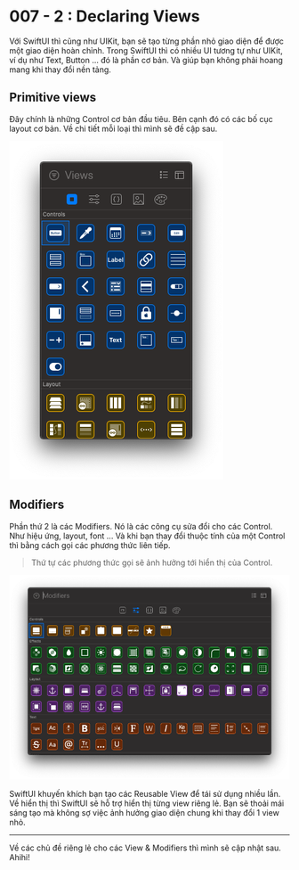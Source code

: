 # 007 - 2 : Declaring Views

Với SwiftUI thì cũng như UIKit, bạn sẽ tạo từng phần nhỏ giao diện để được một giao diện hoàn chỉnh. Trong SwiftUI thì có nhiều UI tương tự như UIKit, ví dụ như Text, Button ... đó là phần cơ bản. Và giúp bạn không phải hoang mang khi thay đổi nền tảng.

## Primitive views

Đây chính là những Control cơ bản đầu tiêu. Bên cạnh đó có các bố cục layout cơ bản. Về chi tiết mỗi loại thì mình sẽ đề cập sau.

![img_023](../_img/023.png)

## Modifiers

Phần thứ 2 là các Modifiers. Nó là các công cụ sửa đổi cho các Control. Như hiệu ứng, layout, font ... Và khi bạn thay đổi thuộc tính của một Control thì bằng cách gọi các phương thức liên tiếp. 

> Thứ tự các phương thức gọi sẽ ảnh hưởng tới hiển thị của Control.

![img_024](../_img/024.png)

SwiftUI khuyến khích bạn tạo các Reusable View để tái sử dụng nhiều lần. Về hiển thị thì SwiftUI sẽ hỗ trợ hiển thị từng view riêng lẻ. Bạn sẽ thoải mái sáng tạo mà không sợ việc ảnh hưởng giao diện chung khi thay đổi 1 view nhỏ.

---

Về các chủ đề riêng lẻ cho các View & Modifiers thì mình sẽ cập nhật sau. Ahihi!


